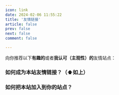 ```yaml
---
icon: link
date: 2024-02-06 11:55:22
title: '友情链接'
article: false
prev: false
next: false
comment: false

---
```


向你推荐以下**有趣的**或者**我认可（主观性）的**友情站点：

<!-- <LinkCard
  title="Mr.Hope"
  desc="Where there is light, there is hope"
  logo="https://mister-hope.com/logo.svg"
  link="https://mister-hope.com"
  background="rgba(253, 230, 138, 0.15)"
/> -->

### 如何成为本站友情链接？（⬆️如上）


### 如何把本站加入到你的站点？






<!-- <script setup lang="ts">
import { LinkCard } from "@Components";
</script> -->